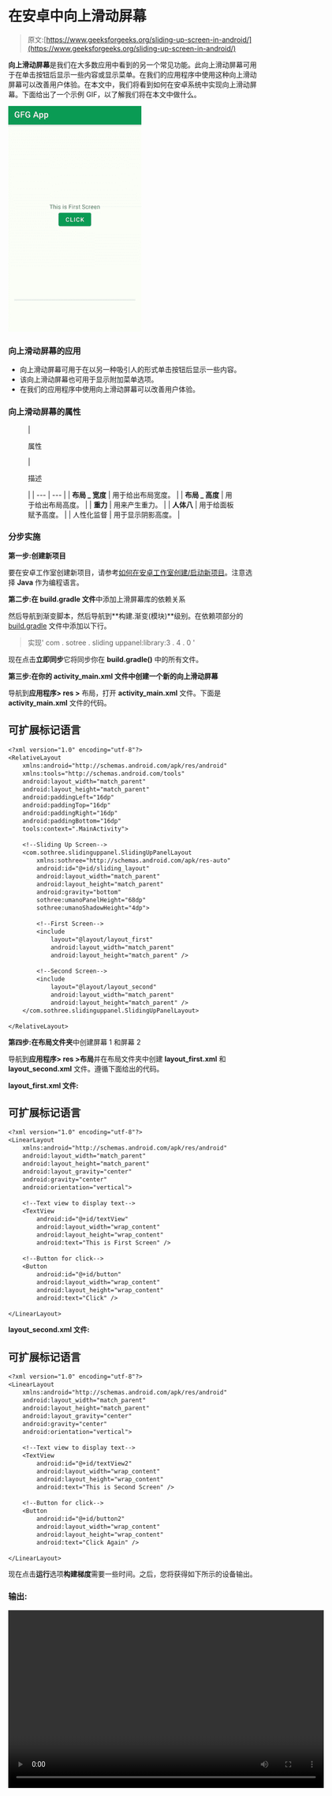 # 在安卓中向上滑动屏幕

> 原文:[https://www.geeksforgeeks.org/sliding-up-screen-in-android/](https://www.geeksforgeeks.org/sliding-up-screen-in-android/)

**向上滑动屏幕**是我们在大多数应用中看到的另一个常见功能。此向上滑动屏幕可用于在单击按钮后显示一些内容或显示菜单。在我们的应用程序中使用这种向上滑动屏幕可以改善用户体验。在本文中，我们将看到如何在安卓系统中实现向上滑动屏幕。下面给出了一个示例 GIF，以了解我们将在本文中做什么。

![Sliding Up Screen in Android Sample GIF](img/66e140b124e5c9c97b411220340ae7e7.png)

### 向上滑动屏幕的应用

*   向上滑动屏幕可用于在以另一种吸引人的形式单击按钮后显示一些内容。
*   该向上滑动屏幕也可用于显示附加菜单选项。
*   在我们的应用程序中使用向上滑动屏幕可以改善用户体验。

### 向上滑动屏幕的属性

<figure class="table">

| 

属性

 | 

描述

 |
| --- | --- |
| **布局 _ 宽度** | 用于给出布局宽度。 |
| **布局 _ 高度** | 用于给出布局高度。 |
| **重力** | 用来产生重力。 |
| **人体八** | 用于给面板赋予高度。 |
| 人性化监督 | 用于显示阴影高度。 |

</figure>

### **分步实施**

**第一步:创建新项目**

要在安卓工作室创建新项目，请参考[如何在安卓工作室创建/启动新项目](https://www.geeksforgeeks.org/android-how-to-create-start-a-new-project-in-android-studio/)。注意选择 **Java** 作为编程语言。

**第二步:在 build.gradle 文件**中添加上滑屏幕库的依赖关系

然后导航到渐变脚本，然后导航到**构建.渐变(模块)**级别。在依赖项部分的 [build.gradle](https://www.geeksforgeeks.org/android-build-gradle/) 文件中添加以下行。

> 实现' com . sotree . sliding uppanel:library:3 . 4 . 0 '

现在点击**立即同步**它将同步你在 **build.gradle()** 中的所有文件。

**第三步:在你的 activity_main.xml 文件中创建一个新的向上滑动屏幕**

导航到**应用程序> res >** 布局，打开 **activity_main.xml** 文件。下面是 **activity_main.xml** 文件的代码。

## 可扩展标记语言

```
<?xml version="1.0" encoding="utf-8"?>
<RelativeLayout 
    xmlns:android="http://schemas.android.com/apk/res/android"
    xmlns:tools="http://schemas.android.com/tools"
    android:layout_width="match_parent"
    android:layout_height="match_parent"
    android:paddingLeft="16dp"
    android:paddingTop="16dp"
    android:paddingRight="16dp"
    android:paddingBottom="16dp"
    tools:context=".MainActivity">

    <!--Sliding Up Screen-->
    <com.sothree.slidinguppanel.SlidingUpPanelLayout 
        xmlns:sothree="http://schemas.android.com/apk/res-auto"
        android:id="@+id/sliding_layout"
        android:layout_width="match_parent"
        android:layout_height="match_parent"
        android:gravity="bottom"
        sothree:umanoPanelHeight="68dp"
        sothree:umanoShadowHeight="4dp">

        <!--First Screen-->
        <include
            layout="@layout/layout_first"
            android:layout_width="match_parent"
            android:layout_height="match_parent" />

        <!--Second Screen-->
        <include
            layout="@layout/layout_second"
            android:layout_width="match_parent"
            android:layout_height="match_parent" />
    </com.sothree.slidinguppanel.SlidingUpPanelLayout>

</RelativeLayout>
```

**第四步:在布局文件夹**中创建屏幕 1 和屏幕 2

导航到**应用程序> res >布局**并在布局文件夹中创建 **layout_first.xml** 和 **layout_second.xml** 文件。遵循下面给出的代码。

**layout_first.xml 文件:**

## 可扩展标记语言

```
<?xml version="1.0" encoding="utf-8"?>
<LinearLayout 
    xmlns:android="http://schemas.android.com/apk/res/android"
    android:layout_width="match_parent"
    android:layout_height="match_parent"
    android:layout_gravity="center"
    android:gravity="center"
    android:orientation="vertical">

    <!--Text view to display text-->
    <TextView
        android:id="@+id/textView"
        android:layout_width="wrap_content"
        android:layout_height="wrap_content"
        android:text="This is First Screen" />

    <!--Button for click-->
    <Button
        android:id="@+id/button"
        android:layout_width="wrap_content"
        android:layout_height="wrap_content"
        android:text="Click" />

</LinearLayout>
```

**layout_second.xml 文件:**

## 可扩展标记语言

```
<?xml version="1.0" encoding="utf-8"?>
<LinearLayout 
    xmlns:android="http://schemas.android.com/apk/res/android"
    android:layout_width="match_parent"
    android:layout_height="match_parent"
    android:layout_gravity="center"
    android:gravity="center"
    android:orientation="vertical">

    <!--Text view to display text-->
    <TextView
        android:id="@+id/textView2"
        android:layout_width="wrap_content"
        android:layout_height="wrap_content"
        android:text="This is Second Screen" />

    <!--Button for click-->
    <Button
        android:id="@+id/button2"
        android:layout_width="wrap_content"
        android:layout_height="wrap_content"
        android:text="Click Again" />

</LinearLayout>
```

现在点击**运行**选项**构建梯度**需要一些时间。之后，您将获得如下所示的设备输出。

### **输出:**

<video class="wp-video-shortcode" id="video-554560-1" width="640" height="360" preload="metadata" controls=""><source type="video/mp4" src="https://media.geeksforgeeks.org/wp-content/uploads/20210129160046/Screenrecorder-2021-01-29-15-56-41-412.mp4?_=1">[https://media.geeksforgeeks.org/wp-content/uploads/20210129160046/Screenrecorder-2021-01-29-15-56-41-412.mp4](https://media.geeksforgeeks.org/wp-content/uploads/20210129160046/Screenrecorder-2021-01-29-15-56-41-412.mp4)</video>
